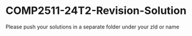 # COMP2511-24T2-Revision-Solution

Please push your solutions in a separate folder under your zId or name
